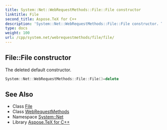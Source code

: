 ```yaml
---
title: System::Net::WebRequestMethods::File::File constructor
linktitle: File
second_title: Aspose.TeX for C++
description: 'System::Net::WebRequestMethods::File::File constructor. The deleted default constructor in C++.'
type: docs
weight: 100
url: /cpp/system.net/webrequestmethods/file/file/
---
```

## File::File constructor


The deleted default constructor.

```cpp
System::Net::WebRequestMethods::File::File()=delete
```

## See Also

* Class [File](../)
* Class [WebRequestMethods](../../)
* Namespace [System::Net](../../../)
* Library [Aspose.TeX for C++](../../../../)
